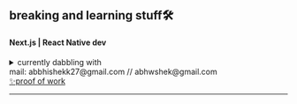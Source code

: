 ## breaking and learning stuff🛠️

#### Next.js | React Native dev 

<details>
  <summary>currently dabbling with </summary>
  
  three.js and rust
</details>




<div>mail: abbhishekk27@gmail.com // abhwshek@gmail.com  <div> <a href="https://abhishek27.com">✨proof of work  </a> </div> </div></div>


---
